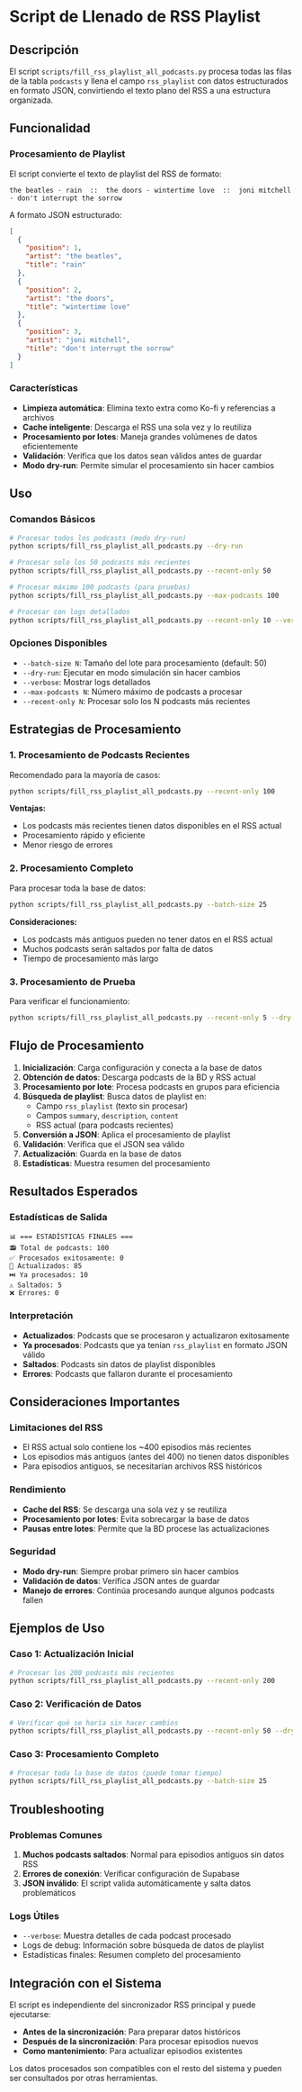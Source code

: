 # Script de Llenado de RSS Playlist

## Descripción

El script `scripts/fill_rss_playlist_all_podcasts.py` procesa todas las filas de la tabla `podcasts` y llena el campo `rss_playlist` con datos estructurados en formato JSON, convirtiendo el texto plano del RSS a una estructura organizada.

## Funcionalidad

### Procesamiento de Playlist

El script convierte el texto de playlist del RSS de formato:
```
the beatles · rain  ::  the doors · wintertime love  ::  joni mitchell · don't interrupt the sorrow
```

A formato JSON estructurado:
```json
[
  {
    "position": 1,
    "artist": "the beatles",
    "title": "rain"
  },
  {
    "position": 2,
    "artist": "the doors",
    "title": "wintertime love"
  },
  {
    "position": 3,
    "artist": "joni mitchell",
    "title": "don't interrupt the sorrow"
  }
]
```

### Características

- **Limpieza automática**: Elimina texto extra como Ko-fi y referencias a archivos
- **Cache inteligente**: Descarga el RSS una sola vez y lo reutiliza
- **Procesamiento por lotes**: Maneja grandes volúmenes de datos eficientemente
- **Validación**: Verifica que los datos sean válidos antes de guardar
- **Modo dry-run**: Permite simular el procesamiento sin hacer cambios

## Uso

### Comandos Básicos

```bash
# Procesar todos los podcasts (modo dry-run)
python scripts/fill_rss_playlist_all_podcasts.py --dry-run

# Procesar solo los 50 podcasts más recientes
python scripts/fill_rss_playlist_all_podcasts.py --recent-only 50

# Procesar máximo 100 podcasts (para pruebas)
python scripts/fill_rss_playlist_all_podcasts.py --max-podcasts 100

# Procesar con logs detallados
python scripts/fill_rss_playlist_all_podcasts.py --recent-only 10 --verbose
```

### Opciones Disponibles

- `--batch-size N`: Tamaño del lote para procesamiento (default: 50)
- `--dry-run`: Ejecutar en modo simulación sin hacer cambios
- `--verbose`: Mostrar logs detallados
- `--max-podcasts N`: Número máximo de podcasts a procesar
- `--recent-only N`: Procesar solo los N podcasts más recientes

## Estrategias de Procesamiento

### 1. Procesamiento de Podcasts Recientes

Recomendado para la mayoría de casos:

```bash
python scripts/fill_rss_playlist_all_podcasts.py --recent-only 100
```

**Ventajas:**
- Los podcasts más recientes tienen datos disponibles en el RSS actual
- Procesamiento rápido y eficiente
- Menor riesgo de errores

### 2. Procesamiento Completo

Para procesar toda la base de datos:

```bash
python scripts/fill_rss_playlist_all_podcasts.py --batch-size 25
```

**Consideraciones:**
- Los podcasts más antiguos pueden no tener datos en el RSS actual
- Muchos podcasts serán saltados por falta de datos
- Tiempo de procesamiento más largo

### 3. Procesamiento de Prueba

Para verificar el funcionamiento:

```bash
python scripts/fill_rss_playlist_all_podcasts.py --recent-only 5 --dry-run --verbose
```

## Flujo de Procesamiento

1. **Inicialización**: Carga configuración y conecta a la base de datos
2. **Obtención de datos**: Descarga podcasts de la BD y RSS actual
3. **Procesamiento por lote**: Procesa podcasts en grupos para eficiencia
4. **Búsqueda de playlist**: Busca datos de playlist en:
   - Campo `rss_playlist` (texto sin procesar)
   - Campos `summary`, `description`, `content`
   - RSS actual (para podcasts recientes)
5. **Conversión a JSON**: Aplica el procesamiento de playlist
6. **Validación**: Verifica que el JSON sea válido
7. **Actualización**: Guarda en la base de datos
8. **Estadísticas**: Muestra resumen del procesamiento

## Resultados Esperados

### Estadísticas de Salida

```
📊 === ESTADÍSTICAS FINALES ===
📻 Total de podcasts: 100
✅ Procesados exitosamente: 0
🔄 Actualizados: 85
⏭️ Ya procesados: 10
⚠️ Saltados: 5
❌ Errores: 0
```

### Interpretación

- **Actualizados**: Podcasts que se procesaron y actualizaron exitosamente
- **Ya procesados**: Podcasts que ya tenían `rss_playlist` en formato JSON válido
- **Saltados**: Podcasts sin datos de playlist disponibles
- **Errores**: Podcasts que fallaron durante el procesamiento

## Consideraciones Importantes

### Limitaciones del RSS

- El RSS actual solo contiene los ~400 episodios más recientes
- Los episodios más antiguos (antes del 400) no tienen datos disponibles
- Para episodios antiguos, se necesitarían archivos RSS históricos

### Rendimiento

- **Cache del RSS**: Se descarga una sola vez y se reutiliza
- **Procesamiento por lotes**: Evita sobrecargar la base de datos
- **Pausas entre lotes**: Permite que la BD procese las actualizaciones

### Seguridad

- **Modo dry-run**: Siempre probar primero sin hacer cambios
- **Validación de datos**: Verifica JSON antes de guardar
- **Manejo de errores**: Continúa procesando aunque algunos podcasts fallen

## Ejemplos de Uso

### Caso 1: Actualización Inicial

```bash
# Procesar los 200 podcasts más recientes
python scripts/fill_rss_playlist_all_podcasts.py --recent-only 200
```

### Caso 2: Verificación de Datos

```bash
# Verificar qué se haría sin hacer cambios
python scripts/fill_rss_playlist_all_podcasts.py --recent-only 50 --dry-run --verbose
```

### Caso 3: Procesamiento Completo

```bash
# Procesar toda la base de datos (puede tomar tiempo)
python scripts/fill_rss_playlist_all_podcasts.py --batch-size 25
```

## Troubleshooting

### Problemas Comunes

1. **Muchos podcasts saltados**: Normal para episodios antiguos sin datos RSS
2. **Errores de conexión**: Verificar configuración de Supabase
3. **JSON inválido**: El script valida automáticamente y salta datos problemáticos

### Logs Útiles

- `--verbose`: Muestra detalles de cada podcast procesado
- Logs de debug: Información sobre búsqueda de datos de playlist
- Estadísticas finales: Resumen completo del procesamiento

## Integración con el Sistema

El script es independiente del sincronizador RSS principal y puede ejecutarse:

- **Antes de la sincronización**: Para preparar datos históricos
- **Después de la sincronización**: Para procesar episodios nuevos
- **Como mantenimiento**: Para actualizar episodios existentes

Los datos procesados son compatibles con el resto del sistema y pueden ser consultados por otras herramientas. 